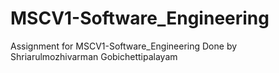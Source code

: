 # MSCV1-Software_Engineering

Assignment for MSCV1-Software_Engineering 
Done by Shriarulmozhivarman Gobichettipalayam

